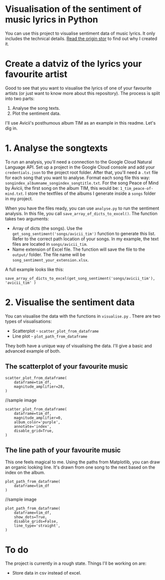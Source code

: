 # Visualisation of the sentiment of music lyrics in Python

You can use this project to visualise sentiment data of music lyrics. It only includes the technical details. [Read the origin stor]([http://www.edriessen.com/avicii/)  to find out why I created it.

# Create a datviz of the lyrics your favourite artist

Good to see that you want to visualise the lyrics of one of your favourite artists (or just want to know more about this repository). The process is split into two parts:

1. Analyse the song texts.
2. Plot the sentiment data.

I'll use Avicii's posthumous album TIM as an example in this readme. Let's dig in.

# 1. Analyse the songtexts

To run an analysis, you'll need a connection to the Google Cloud Natural Language API. Set up a project in the Google Cloud console and add your `credentials.json` to the project root folder. After that, you'll need a `.txt` file for each song that you want to analyse. Format each song file this way: `songindex_albumname_songindex_songtitle.txt`. For the song Peace of Mind by Avicii, the first song on the album TIM, this would be: `1_tim_peace-of-mind.txt`. I store the textfiles of the albums I generate inside a `songs` folder in my project. 

When you have the files ready, you can use `analyse.py` to run the sentiment analysis. In this file, you call `save_array_of_dicts_to_excel()`. The function takes two arguments:

- Array of dicts (the songs). Use the `get_song_sentiment('songs/avicii_tim')` function to generate this list. Refer to the correct path location of your songs. In my example, the text files are located in `songs/avicii_tim`.
- Name extension of Excel file. The function will save the file to the `output/` folder. The file name will be `song_sentiment_your_extension.xlsx`.

A full example looks like this:

`save_array_of_dicts_to_excel(get_song_sentiment('songs/avicii_tim'), 'avicii_tim' )`

# 2. Visualise the sentiment data

You can visualise the data with the functions in `visualise.py` . There are two types of visualisations:

- Scatterplot - `scatter_plot_from_dataframe`
- Line plot - `plot_path_from_dataframe`

They both have a unique way of visualising the data. I'll give a basic and advanced example of both. 

## The scatterplot of your favourite music

```
scatter_plot_from_dataframe(
    dataframe=tim_df,
    magnitude_amplifier=28,
)
```

//sample image

```
scatter_plot_from_dataframe(
    dataframe=tim_df,
    magnitude_amplifier=0,
    album_color='purple',
    annotate='index',
    disable_grid=True,
)
```

## The line path of your favourite music

This one feels magical to me. Using the paths from Matplotlib, you can draw an organic looking line. It's drawn from one song to the next based on the index on the album. 

```
plot_path_from_dataframe(
    dataframe=tim_df
)
```

//sample image

```
plot_path_from_dataframe(
    dataframe=tim_df,
    show_dots=True,
    disable_grids=False,
    line_type='straight',
)

```
# To do

The project is currently in a rough state. Things I'll be working on are:

- Store data in csv instead of excel.
